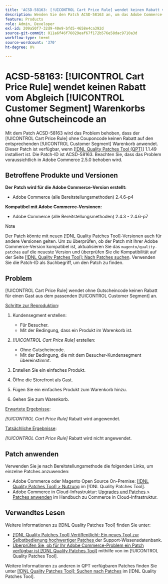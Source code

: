 ```yaml
---
title: 'ACSD-58163: [!UICONTROL Cart Price Rule] wendet keinen Rabatt vom Abgleich [!UICONTROL Customer Segment] Warenkorbs ohne Gutscheincode an'
description: Wenden Sie den Patch ACSD-58163 an, um das Adobe Commerce-Problem zu beheben, bei dem der [!UICONTROL Cart Price Rule] ohne Couponcode keinen Rabatt für einen Gast aus dem entsprechenden [!UICONTROL Customer Segment] anwendet.
feature: Products
role: Admin, Developer
exl-id: 209a50f7-32d9-40e9-bfd5-4658e4ca392d
source-git-commit: 011a6f46f76029eaf67f172b576e58dac9710a3d
workflow-type: tm+mt
source-wordcount: '370'
ht-degree: 0%

---
```


# ACSD-58163: [!UICONTROL Cart Price Rule] wendet keinen Rabatt vom Abgleich [!UICONTROL Customer Segment] Warenkorbs ohne Gutscheincode an

Mit dem Patch ACSD-58163 wird das Problem behoben, dass der [!UICONTROL Cart Price Rule] ohne Couponcode keinen Rabatt auf den entsprechenden [!UICONTROL Customer Segment] Warenkorb anwendet. Dieser Patch ist verfügbar, wenn [[!DNL Quality Patches Tool (QPT)]](https://experienceleague.adobe.com/de/docs/commerce-operations/tools/quality-patches-tool/quality-patches-tool-to-self-serve-quality-patches) 1.1.49 installiert ist. Die Patch-ID ist ACSD-58163. Beachten Sie, dass das Problem voraussichtlich in Adobe Commerce 2.5.0 behoben wird.

## Betroffene Produkte und Versionen

**Der Patch wird für die Adobe Commerce-Version erstellt:**

* Adobe Commerce (alle Bereitstellungsmethoden) 2.4.6-p4

**Kompatibel mit Adobe Commerce-Versionen:**

* Adobe Commerce (alle Bereitstellungsmethoden) 2.4.3 - 2.4.6-p7

>[!NOTE]
>
>Der Patch könnte mit neuen [!DNL Quality Patches Tool]-Versionen auch für andere Versionen gelten. Um zu überprüfen, ob der Patch mit Ihrer Adobe Commerce-Version kompatibel ist, aktualisieren Sie das `magento/quality-patches` auf die neueste Version und überprüfen Sie die Kompatibilität auf der Seite [[!DNL Quality Patches Tool]: Nach Patches suchen](https://experienceleague.adobe.com/tools/commerce-quality-patches/index.html?lang=de). Verwenden Sie die Patch-ID als Suchbegriff, um den Patch zu finden.

## Problem

[!UICONTROL Cart Price Rule] wendet ohne Gutscheincode keinen Rabatt für einen Gast aus dem passenden [!UICONTROL Customer Segment] an.

<u>Schritte zur Reproduktion</u>:

1. Kundensegment erstellen:
   * Für Besucher.
   * Mit der Bedingung, dass ein Produkt im Warenkorb ist.

1. *[!UICONTROL Cart Price Rule]* erstellen:
   * Ohne Gutscheincode.
   * Mit der Bedingung, die mit dem Besucher-Kundensegment übereinstimmt.

1. Erstellen Sie ein einfaches Produkt.
1. Öffne die Storefront als Gast.
1. Fügen Sie ein einfaches Produkt zum Warenkorb hinzu.
1. Gehen Sie zum Warenkorb.

<u>Erwartete Ergebnisse</u>:

*[!UICONTROL Cart Price Rule]* Rabatt wird angewendet.

<u>Tatsächliche Ergebnisse</u>:

*[!UICONTROL Cart Price Rule]* Rabatt wird nicht angewendet.

## Patch anwenden

Verwenden Sie je nach Bereitstellungsmethode die folgenden Links, um einzelne Patches anzuwenden:

* Adobe Commerce oder Magento Open Source On-Premise: [[!DNL Quality Patches Tool] > Nutzung](/help/tools/quality-patches-tool/usage.md) im [!DNL Quality Patches Tool].
* Adobe Commerce in Cloud-Infrastruktur: [Upgrades und Patches > Patches anwenden](https://experienceleague.adobe.com/docs/commerce-cloud-service/user-guide/develop/upgrade/apply-patches.html?lang=de) im Handbuch zu Commerce in Cloud-Infrastruktur.

## Verwandtes Lesen

Weitere Informationen zu [!DNL Quality Patches Tool] finden Sie unter:

* [[!DNL Quality Patches Tool] Veröffentlicht: Ein neues Tool zur Selbstbedienung hochwertiger Patches ](https://experienceleague.adobe.com/de/docs/commerce-operations/tools/quality-patches-tool/quality-patches-tool-to-self-serve-quality-patches) der Support-Wissensdatenbank.
* [Überprüfen Sie, ob für Ihr Adobe Commerce-Problem ein Patch verfügbar ist [!DNL Quality Patches Tool]](/help/tools/quality-patches-tool/patches-available-in-qpt/check-patch-for-magento-issue-with-magento-quality-patches.md) mithilfe von im [!UICONTROL Quality Patches Tool].


Weitere Informationen zu anderen in QPT verfügbaren Patches finden Sie unter [[!DNL Quality Patches Tool]: Suchen nach Patches](https://experienceleague.adobe.com/tools/commerce-quality-patches/index.html?lang=de) im [!DNL Quality Patches Tool].
